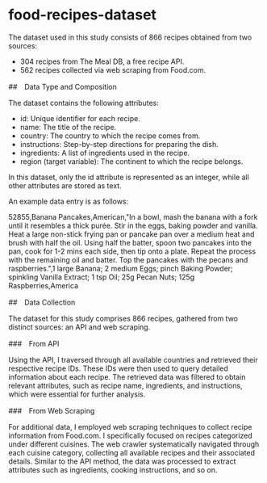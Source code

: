 # food-recipes-dataset

The dataset used in this study consists of 866 recipes obtained from two sources:

- 304 recipes from The Meal DB, a free recipe API.
- 562 recipes collected via web scraping from Food.com.

##　Data Type and Composition

The dataset contains the following attributes:

- id: Unique identifier for each recipe.
- name: The title of the recipe.
- country: The country to which the recipe comes from.
- instructions: Step-by-step directions for preparing the dish.
- ingredients: A list of ingredients used in the recipe.
- region (target variable): The continent to which the recipe belongs.

In this dataset, only the id attribute is represented as an integer, while all other attributes are stored as text.

An example data entry is as follows:

52855,Banana Pancakes,American,"In a bowl, mash the banana with a fork until it resembles a thick purée. Stir in the eggs, baking powder and vanilla. Heat a large non-stick frying pan or pancake pan over a medium heat and brush with half the oil. Using half the batter, spoon two pancakes into the pan, cook for 1-2 mins each side, then tip onto a plate. Repeat the process with the remaining oil and batter. Top the pancakes with the pecans and raspberries.",1 large Banana; 2 medium Eggs; pinch Baking Powder; spinkling Vanilla Extract; 1 tsp Oil; 25g Pecan Nuts; 125g Raspberries,America

##　Data Collection

The dataset for this study comprises 866 recipes, gathered from two distinct sources: an API and web scraping.

###　From API

Using the API, I traversed through all available countries and retrieved their respective recipe IDs. These IDs were then used to query detailed information about each recipe. The retrieved data was filtered to obtain relevant attributes, such as recipe name, ingredients, and instructions, which were essential for further analysis.

###　From Web Scraping

For additional data, I employed web scraping techniques to collect recipe information from Food.com. I specifically focused on recipes categorized under different cuisines. The web crawler systematically navigated through each cuisine category, collecting all available recipes and their associated details. Similar to the API method, the data was processed to extract attributes such as ingredients, cooking instructions, and so on.
